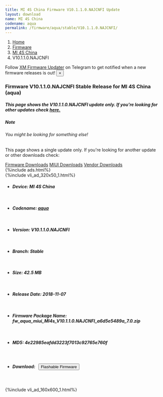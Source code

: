 ```yaml
---
title: MI 4S China Firmware V10.1.1.0.NAJCNFI Update
layout: download
name: MI 4S China
codename: aqua
permalink: /firmware/aqua/stable/V10.1.1.0.NAJCNFI/
---
```

<nav aria-label="breadcrumb">
    <ol class="breadcrumb">
        <li class="breadcrumb-item"><a href="/">Home</a></li>
        <li class="breadcrumb-item"><a href="/firmware/">Firmware</a></li>
        <li class="breadcrumb-item"><a href="/firmware/aqua/">MI 4S China</a></li>
        <li class="breadcrumb-item active" aria-current="page">V10.1.1.0.NAJCNFI</li>
    </ol>
</nav>
<div class="alert alert-primary alert-dismissible fade show" role="alert">
    Follow <a href="https://t.me/XiaomiFirmwareUpdater" class="alert-link">XM Firmware Updater</a> on Telegram to get
    notified when a new firmware releases is out!
    <button type="button" class="close" data-dismiss="alert" aria-label="Close">
        <span aria-hidden="true">&times;</span>
    </button>
</div>
<div class="col-12 mx-auto">
    <h3 class="title bg-light p-2 rounded">Firmware V10.1.1.0.NAJCNFI Stable Release for MI 4S China (aqua)</h3>
    <h5>This page shows the V10.1.1.0.NAJCNFI update only. If you're looking for other updates check
        <a href="/firmware/aqua/">here.</a></h5>
    <div class="card">
        <div class="card-body">
            <h5 class="card-title">Note</h5>
            <h6 class="card-subtitle mb-2 text-muted">You might be looking for something else!</h6>
            <p class="card-text">This page shows a single update only.
                If you're looking for another update or other downloads check:</p>
            <a href="/firmware/" class="card-link">Firmware Downloads</a>
            <a href="/miui/" class="card-link">MIUI Downloads</a>
            <a href="/vendor/" class="card-link">Vendor Downloads</a>
        </div>
    </div>
    {%include ads.html%}
    <div class="row justify-content-center">
        <div class="col-10" id="downloads">
                    <div class="card card-body">
            {%include vli_ad_320x50_1.html%}
            <ul class="list-unstyled">
                <li style="padding-bottom: 10px;">
                    <h5><b>Device: </b>MI 4S China</h5>
                </li>
                <li style="padding-bottom: 10px;">
                    <h5><b>Codename: </b> <a href="/firmware/aqua/" target="_blank">aqua</a> </h5>
                </li>
                <li style="padding-bottom: 10px;">
                    <h5><b>Version: </b>V10.1.1.0.NAJCNFI</h5>
                </li>
                <li style="padding-bottom: 10px;">
                    <h5><b>Branch: </b>Stable</h5>
                </li>
                <li style="padding-bottom: 10px;">
                    <h5><b>Size: </b>42.5 MB</h5>
                </li>
                <li style="padding-bottom: 10px;">
                    <h5><b>Release Date: </b>2018-11-07</h5>
                </li>
                <li style="padding-bottom: 10px;">
                    <h5><b>Firmware Package Name: </b><span id="filename" class="text-dark">fw_aqua_miui_MI4s_V10.1.1.0.NAJCNFI_a6d5e5489a_7.0.zip</span></h5>
                </li>
                <li style="padding-bottom: 10px;">
                    <h5><b>MD5: </b><span id="md5" class="text-muted">4e22985eafdd3223f7013c92765e760f</span></h5>
                </li>
                <li style="padding-bottom: 10px;">
                    <h5><b>Download: </b><button type="button" id="download" class="btn btn-primary"
                    style="margin: 7px;" onclick="redirect('fw_aqua_miui_MI4s_V10.1.1.0.NAJCNFI_a6d5e5489a_7.0.zip'); return false;"><i class="fa fa-download"></i> Flashable Firmware</button></h5>
                </li>
            </ul>
        </div>
        </div>
        {%include vli_ad_160x600_1.html%}
    </div>
</div>
